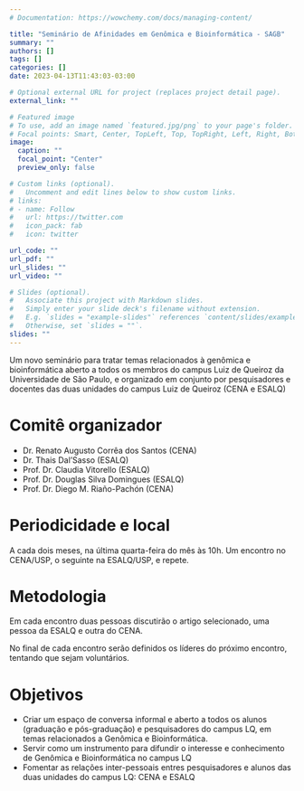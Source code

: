 ```yaml
---
# Documentation: https://wowchemy.com/docs/managing-content/

title: "Seminário de Afinidades em Genômica e Bioinformática - SAGB"
summary: ""
authors: []
tags: []
categories: []
date: 2023-04-13T11:43:03-03:00

# Optional external URL for project (replaces project detail page).
external_link: ""

# Featured image
# To use, add an image named `featured.jpg/png` to your page's folder.
# Focal points: Smart, Center, TopLeft, Top, TopRight, Left, Right, BottomLeft, Bottom, BottomRight.
image:
  caption: ""
  focal_point: "Center"
  preview_only: false

# Custom links (optional).
#   Uncomment and edit lines below to show custom links.
# links:
# - name: Follow
#   url: https://twitter.com
#   icon_pack: fab
#   icon: twitter

url_code: ""
url_pdf: ""
url_slides: ""
url_video: ""

# Slides (optional).
#   Associate this project with Markdown slides.
#   Simply enter your slide deck's filename without extension.
#   E.g. `slides = "example-slides"` references `content/slides/example-slides.md`.
#   Otherwise, set `slides = ""`.
slides: ""
---
```

Um novo seminário para tratar temas relacionados à genômica e bioinformática aberto a todos os membros do campus Luiz de Queiroz da Universidade de São Paulo, e organizado em conjunto por pesquisadores e docentes das duas unidades do campus Luiz de Queiroz (CENA e ESALQ)

# Comitê organizador
- Dr. Renato Augusto Corrêa dos Santos (CENA)
- Dr. Thais Dal’Sasso (ESALQ)
- Prof. Dr. Claudia Vitorello (ESALQ)
- Prof. Dr. Douglas Silva Domingues (ESALQ)
- Prof. Dr. Diego M. Riaño-Pachón (CENA)
# Periodicidade e local
A cada dois meses, na última quarta-feira do mês às 10h. Um encontro no CENA/USP, o seguinte na ESALQ/USP, e repete.
# Metodologia
Em cada encontro duas pessoas discutirão o artigo selecionado, uma pessoa da ESALQ e outra do CENA.

No final de cada encontro serão definidos os líderes do próximo encontro, tentando que sejam voluntários.

# Objetivos
- Criar um espaço de conversa informal e aberto a todos os alunos (graduação e pós-graduação) e pesquisadores do campus LQ, em temas relacionados a Genômica e Bioinformática.
- Servir como um instrumento para difundir o interesse e conhecimento de Genômica e Bioinformática no campus LQ
- Fomentar as relações inter-pessoais entres pesquisadores e alunos das duas unidades do campus LQ: CENA e ESALQ
